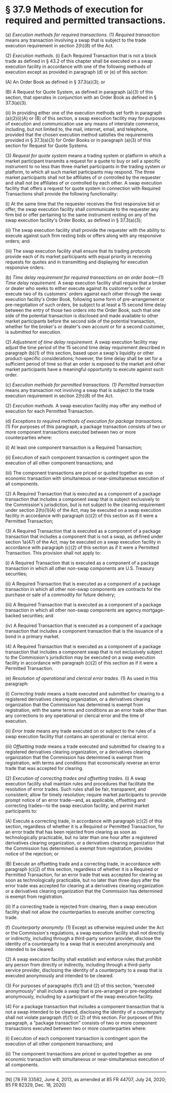# § 37.9   Methods of execution for required and permitted transactions.

(a) *Execution methods for required transactions.* (1) *Required transaction* means any transaction involving a swap that is subject to the trade execution requirement in section 2(h)(8) of the Act.


(2) *Execution methods.* (i)  Each Required Transaction that is not a block trade as defined in § 43.2 of this chapter shall be executed on a swap execution facility in accordance with one of the following methods of execution except as provided in paragraph (d) or (e) of this section:




(A) An Order Book as defined in § 37.3(a)(3); or


(B) A Request for Quote System, as defined in paragraph (a)(3) of this section, that operates in conjunction with an Order Book as defined in § 37.3(a)(3).


(ii) In providing either one of the execution methods set forth in paragraph (a)(2)(i)(A) or (B) of this section, a swap execution facility may for purposes of execution and communication use any means of interstate commerce, including, but not limited to, the mail, internet, email, and telephone, provided that the chosen execution method satisfies the requirements provided in § 37.3(a)(3) for Order Books or in paragraph (a)(3) of this section for Request for Quote Systems.


(3) *Request for quote system* means a trading system or platform in which a market participant transmits a request for a quote to buy or sell a specific instrument to no less than three market participants in the trading system or platform, to which all such market participants may respond. The three market participants shall not be affiliates of or controlled by the requester and shall not be affiliates of or controlled by each other. A swap execution facility that offers a request for quote system in connection with Required Transactions shall provide the following functionality:


(i) At the same time that the requester receives the first responsive bid or offer, the swap execution facility shall communicate to the requester any firm bid or offer pertaining to the same instrument resting on any of the swap execution facility's Order Books, as defined in § 37.3(a)(3);


(ii) The swap execution facility shall provide the requester with the ability to execute against such firm resting bids or offers along with any responsive orders; and


(iii) The swap execution facility shall ensure that its trading protocols provide each of its market participants with equal priority in receiving requests for quotes and in transmitting and displaying for execution responsive orders.


(b) *Time delay requirement for required transactions on an order book*—(1) *Time delay requirement.* A swap execution facility shall require that a broker or dealer who seeks to either execute against its customer's order or execute two of its customers' orders against each other through the swap execution facility's Order Book, following some form of pre-arrangement or pre-negotiation of such orders, be subject to at least a 15 second time delay between the entry of those two orders into the Order Book, such that one side of the potential transaction is disclosed and made available to other market participants before the second side of the potential transaction, whether for the broker's or dealer's own account or for a second customer, is submitted for execution.


(2) *Adjustment of time delay requirement.* A swap execution facility may adjust the time period of the 15 second time delay requirement described in paragraph (b)(1) of this section, based upon a swap's liquidity or other product-specific considerations; however, the time delay shall be set for a sufficient period of time so that an order is exposed to the market and other market participants have a meaningful opportunity to execute against such order.


(c) *Execution methods for permitted transactions.* (1) *Permitted transaction* means any transaction not involving a swap that is subject to the trade execution requirement in section 2(h)(8) of the Act.


(2) *Execution methods.* A swap execution facility may offer any method of execution for each Permitted Transaction.




(d) *Exceptions to required methods of execution for package transactions.* (1) For purposes of this paragraph, a package transaction consists of two or more component transactions executed between two or more counterparties where:


(i) At least one component transaction is a Required Transaction;


(ii) Execution of each component transaction is contingent upon the execution of all other component transactions; and


(iii) The component transactions are priced or quoted together as one economic transaction with simultaneous or near-simultaneous execution of all components.


(2) A Required Transaction that is executed as a component of a package transaction that includes a component swap that is subject exclusively to the Commission's jurisdiction, but is not subject to the clearing requirement under section 2(h)(1)(A) of the Act, may be executed on a swap execution facility in accordance with paragraph (c)(2) of this section as if it were a Permitted Transaction;


(3) A Required Transaction that is executed as a component of a package transaction that includes a component that is not a swap, as defined under section 1a(47) of the Act, may be executed on a swap execution facility in accordance with paragraph (c)(2) of this section as if it were a Permitted Transaction. This provision shall not apply to:


(i) A Required Transaction that is executed as a component of a package transaction in which all other non-swap components are U.S. Treasury securities;


(ii) A Required Transaction that is executed as a component of a package transaction in which all other non-swap components are contracts for the purchase or sale of a commodity for future delivery;


(iii) A Required Transaction that is executed as a component of a package transaction in which all other non-swap components are agency mortgage-backed securities; and


(iv) A Required Transaction that is executed as a component of a package transaction that includes a component transaction that is the issuance of a bond in a primary market.


(4) A Required Transaction that is executed as a component of a package transaction that includes a component swap that is not exclusively subject to the Commission's jurisdiction may be executed on a swap execution facility in accordance with paragraph (c)(2) of this section as if it were a Permitted Transaction.


(e) *Resolution of operational and clerical error trades.* (1) As used in this paragraph:


(i) *Correcting trade* means a trade executed and submitted for clearing to a registered derivatives clearing organization, or a derivatives clearing organization that the Commission has determined is exempt from registration, with the same terms and conditions as an error trade other than any corrections to any operational or clerical error and the time of execution.


(ii) *Error trade* means any trade executed on or subject to the rules of a swap execution facility that contains an operational or clerical error.


(iii) *Offsetting trade* means a trade executed and submitted for clearing to a registered derivatives clearing organization, or a derivatives clearing organization that the Commission has determined is exempt from registration, with terms and conditions that economically reverse an error trade that was accepted for clearing.


(2) *Execution of correcting trades and offsetting trades.* (i) A swap execution facility shall maintain rules and procedures that facilitate the resolution of error trades. Such rules shall be fair, transparent, and consistent; allow for timely resolution; require market participants to provide prompt notice of an error trade—and, as applicable, offsetting and correcting trades—to the swap execution facility; and permit market participants to:


(A) Execute a correcting trade, in accordance with paragraph (c)(2) of this section, regardless of whether it is a Required or Permitted Transaction, for an error trade that has been rejected from clearing as soon as technologically practicable, but no later than one hour after a registered derivatives clearing organization, or a derivatives clearing organization that the Commission has determined is exempt from registration, provides notice of the rejection; or


(B) Execute an offsetting trade and a correcting trade, in accordance with paragraph (c)(2) of this section, regardless of whether it is a Required or Permitted Transaction, for an error trade that was accepted for clearing as soon as technologically practicable, but no later than three days after the error trade was accepted for clearing at a derivatives clearing organization or a derivatives clearing organization that the Commission has determined is exempt from registration.


(ii) If a correcting trade is rejected from clearing, then a swap execution facility shall not allow the counterparties to execute another correcting trade.


(f) *Counterparty anonymity.* (1) Except as otherwise required under the Act or the Commission's regulations, a swap execution facility shall not directly or indirectly, including through a third-party service provider, disclose the identity of a counterparty to a swap that is executed anonymously and intended to be cleared.


(2) A swap execution facility shall establish and enforce rules that prohibit any person from directly or indirectly, including through a third-party service provider, disclosing the identity of a counterparty to a swap that is executed anonymously and intended to be cleared.


(3) For purposes of paragraphs (f)(1) and (2) of this section, “executed anonymously” shall include a swap that is pre-arranged or pre-negotiated anonymously, including by a participant of the swap execution facility.


(4) For a package transaction that includes a component transaction that is not a swap intended to be cleared, disclosing the identity of a counterparty shall not violate paragraph (f)(1) or (2) of this section. For purposes of this paragraph, a “package transaction” consists of two or more component transactions executed between two or more counterparties where:


(i) Execution of each component transaction is contingent upon the execution of all other component transactions; and


(ii) The component transactions are priced or quoted together as one economic transaction with simultaneous or near-simultaneous execution of all components.











---

[N] [78 FR 33582, June 4, 2013, as amended at 85 FR 44707, July 24, 2020; 85 FR 82329, Dec. 18, 2020]














